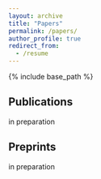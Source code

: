 ```yaml
---
layout: archive
title: "Papers"
permalink: /papers/
author_profile: true
redirect_from:
  - /resume
---
```


{% include base_path %}

## Publications
in preparation
## Preprints
in preparation
